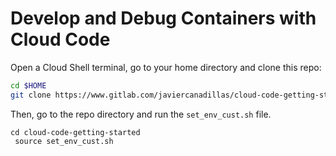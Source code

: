 # Develop and Debug Containers with Cloud Code

Open a Cloud Shell terminal, go to your home directory and clone this repo:

```bash
cd $HOME
git clone https://www.gitlab.com/javiercanadillas/cloud-code-getting-started
```

Then, go to the repo directory and run the `set_env_cust.sh` file.

```
cd cloud-code-getting-started
 source set_env_cust.sh
```